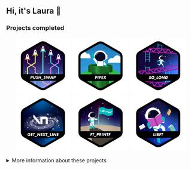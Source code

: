 ## Hi, it's Laura 🤙

### Projects completed

<div align="center">
	
<a href="https://github.com/lbengo/42_School/tree/main/Cursus/push_swap">![42 Badge](https://github.com/lbengo/42_School/blob/main/42_badges/push_swapn.png)</a>
<a href="https://github.com/lbengo/42_School/tree/main/Cursus/pipex">![42 Badge](https://github.com/lbengo/42_School/blob/main/42_badges/pipexn.png)</a>
<a href="https://github.com/lbengo/42_School/tree/main/Cursus/so_long">![42 Badge](https://github.com/lbengo/42_School/blob/main/42_badges/so_longn.png)</a>
<a href="https://github.com/lbengo/42_School/tree/main/Cursus/get_next_line">![42 Badge](https://github.com/lbengo/42_School/blob/main/42_badges/get_next_linen.png)</a>
<a href="https://github.com/lbengo/42_School/tree/main/Cursus/ft_printf">![42 Badge](https://github.com/lbengo/42_School/blob/main/42_badges/ft_printfn.png)</a>
<a href="https://github.com/lbengo/42_School/tree/main/Cursus/Libft">![42 Badge](https://github.com/lbengo/42_School/blob/main/42_badges/libftn.png)</a>

</div>

<details>
<summary>More information about these projects</summary>
<table>
    <thead>
        <tr>
            <th align="left">Level</th>
            <th align="left">Project</th>
            <th align="left">Language</th>
            <th align="left">Grade</th>
            <th align="left">Description</th>
        </tr>
    </thead>
    <tbody>
	<tr>
            <td>2</td>
            <td><a href=https://github.com/lbengo/42_School/tree/main/Cursus/push_swap>push_swap</a></td>
            <td>C</td>
            <td>100%</td>
            <td>Sort a list of random integers in the least amount of moves possible.</td>
        </tr>
	<tr>
            <td>2</td>
            <td><a href=https://github.com/lbengo/42_School/tree/main/Cursus/pipex>pipex</a></td>
            <td>C</td>
            <td>125%</td>
            <td>Recreate the shell pipe behavior.</td>
        </tr>
	<tr>
            <td>2</td>
            <td><a href=https://github.com/lbengo/42_School/tree/main/Cursus/so_long>so_long</a></td>
            <td>C</td>
            <td>100%</td>
            <td>Create a graphical program to generate a simple 2D game.</td>
        </tr>
	<tr>
            <td>1</td>
            <td><a href=https://github.com/lbengo/42_School/tree/main/Cursus/get_next_line>get_next_line</a></td>
            <td>C</td>
            <td>105%</td>
            <td>Read a single line from a file descriptor, can be used in a loop.</td>
        </tr>
	<tr>
            <td>1</td>
            <td><a href=https://github.com/lbengo/42_School/tree/main/Cursus/ft_printf>ft_printf</a></td>
            <td>C</td>
            <td>100%</td>
            <td>Recode the standard C library function, printf.</td>
        </tr>
	<tr>
            <td>0</td>
            <td><a href=https://github.com/lbengo/42_School/tree/main/Cursus/Libft>libft</a></td>
            <td>C</td>
            <td>125%</td>
            <td>Create a library of basic C functions.</td>
        </tr>
	</tbody>
<table>
</details>

<!--
**lbengo/lbengo** is a ✨ _special_ ✨ repository because its `README.md` (this file) appears on your GitHub profile.

Here are some ideas to get you started:

- 🔭 I’m currently working on ...
- 🌱 I’m currently learning ...
- 👯 I’m looking to collaborate on ...
- 🤔 I’m looking for help with ...
- 💬 Ask me about ...
- 📫 How to reach me: ...
- 😄 Pronouns: ...
- ⚡ Fun fact: ...
-->
